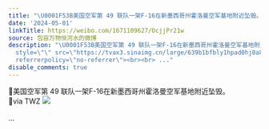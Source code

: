 ```yaml
---
title: "\U0001F53B美国空军第 49 联队一架F-16在新墨西哥州霍洛曼空军基地附近坠毁。\U0001F53Bvia TWZ [图片]"
date: '2024-05-01'
linkTitle: https://weibo.com/1671109627/OcjjPr21w
source: 包容万物恒河水的微博
description: "\U0001F53B美国空军第 49 联队一架F-16在新墨西哥州霍洛曼空军基地附近坠毁。<br>\U0001F53Bvia TWZ <img
  style=\"\" src=\"https://tvax3.sinaimg.cn/large/639b1bfbly1hpad0hj0a8j20zm0zhkag.jpg\"
  referrerpolicy=\"no-referrer\"><br><br> ..."
disable_comments: true
---
```

🔻美国空军第 49 联队一架F-16在新墨西哥州霍洛曼空军基地附近坠毁。<br>🔻via TWZ <img style="" src="https://tvax3.sinaimg.cn/large/639b1bfbly1hpad0hj0a8j20zm0zhkag.jpg" referrerpolicy="no-referrer"><br><br> ...